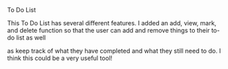 To Do List

This To Do List has several different features. I added an add, view, mark, and delete function so that the user can add and remove things to their to-do list as well 

as keep track of what they have completed and what they still need to do. I think this could be a very useful tool!
